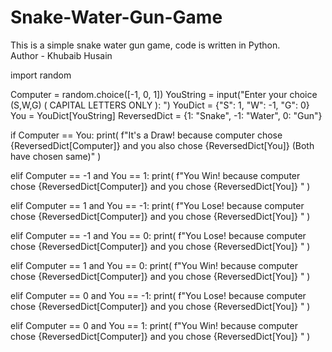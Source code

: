 # Snake-Water-Gun-Game
This is a simple snake water gun game, code is written in Python.
<br>
Author - Khubaib Husain

import random

Computer = random.choice([-1, 0, 1])
YouString = input("Enter your choice (S,W,G) ( CAPITAL LETTERS ONLY ): ")
YouDict = {"S": 1, "W": -1, "G": 0}
You = YouDict[YouString]
ReversedDict = {1: "Snake", -1: "Water", 0: "Gun"}

if Computer == You:
    print(
        f"It's a Draw! because computer chose {ReversedDict[Computer]} and you also chose {ReversedDict[You]} (Both have chosen same)"
    )

elif Computer == -1 and You == 1:
    print(
        f"You Win! because computer chose {ReversedDict[Computer]} and you chose {ReversedDict[You]} "
    )

elif Computer == 1 and You == -1:
    print(
        f"You Lose! because computer chose {ReversedDict[Computer]} and you chose {ReversedDict[You]} "
    )

elif Computer == -1 and You == 0:
    print(
        f"You Lose! because computer chose {ReversedDict[Computer]} and you chose {ReversedDict[You]} "
    )

elif Computer == 1 and You == 0:
    print(
        f"You Win! because computer chose {ReversedDict[Computer]} and you chose {ReversedDict[You]} "
    )

elif Computer == 0 and You == -1:
    print(
        f"You Lose! because computer chose {ReversedDict[Computer]} and you chose {ReversedDict[You]} "
    )

elif Computer == 0 and You == 1:
    print(
        f"You Win! because computer chose {ReversedDict[Computer]} and you chose {ReversedDict[You]} "
    )
